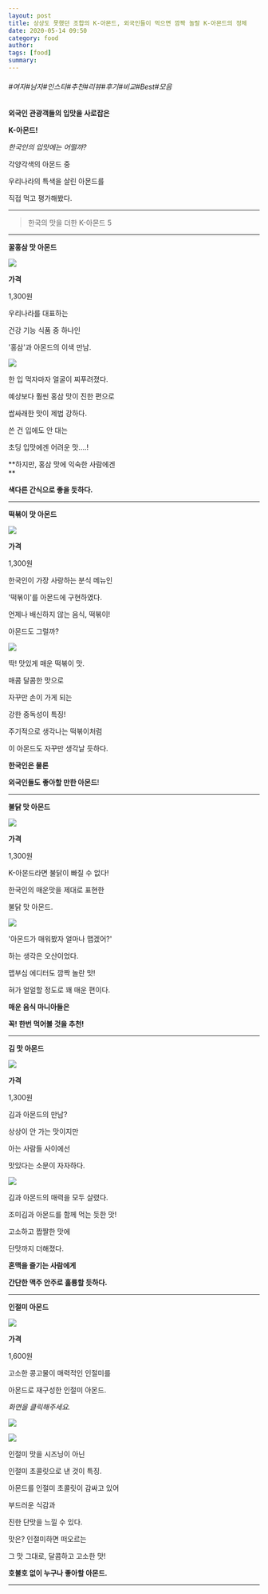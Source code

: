 ```yaml
---
layout: post
title: 상상도 못했던 조합의 K-아몬드, 외국인들이 먹으면 깜짝 놀랄 K-아몬드의 정체
date: 2020-05-14 09:50
category: food
author: 
tags: [food]
summary: 
---
```


###### #여자#남자#인스타#추천#리뷰#후기#비교#Best#모음

**외국인 관광객들의 입맛을 사로잡은**  

**K-아몬드!**

  

_한국인의 입맛에는 어떨까?_

각양각색의 아몬드 중

우리나라의 특색을 살린 아몬드를

직접 먹고 평가해봤다.  

----------

> 한국의 맛을 더한 K-아몬드 5  

----------

**꿀홍삼 맛 아몬드**

![](https://img1.daumcdn.net/thumb/R720x0/?fname=https%3A%2F%2Ft1.daumcdn.net%2Fliveboard%2Fcemmarketing%2F220d9b9d63dd47f98d0564e9ebc7117b.JPG)

**가격**

1,300원  

우리나라를 대표하는

건강 기능 식품 중 하나인

'홍삼'과 아몬드의 이색 만남.

![](https://img1.daumcdn.net/thumb/R720x0/?fname=https%3A%2F%2Ft1.daumcdn.net%2Fliveboard%2Fcemmarketing%2F871793b0073e414ba71a7b5d4f8d68cb.JPG)

한 입 먹자마자 얼굴이 찌푸려졌다.  

  

예상보다 훨씬 홍삼 맛이 진한 편으로

쌉싸래한 맛이 제법 강하다.

  

쓴 건 입에도 안 대는

초딩 입맛에겐 어려운 맛....!

  

**하지만, 홍삼 맛에 익숙한 사람에겐  
**

**색다른 간식으로 좋을 듯하다.**

----------

**떡볶이 맛 아몬드**

![](https://img1.daumcdn.net/thumb/R720x0/?fname=https%3A%2F%2Ft1.daumcdn.net%2Fliveboard%2Fcemmarketing%2Fe26d78dadad648cdb7bd5dce104bf6e3.JPG)

**가격**

1,300원  

한국인이 가장 사랑하는 분식 메뉴인

'떡볶이'를 아몬드에 구현하였다.

  

언제나 배신하지 않는 음식, 떡볶이!

아몬드도 그럴까?

![](https://img1.daumcdn.net/thumb/R720x0/?fname=https%3A%2F%2Ft1.daumcdn.net%2Fliveboard%2Fcemmarketing%2F00fc8ceb1b38407eaa276a72bfae84aa.JPG)

딱! 맛있게 매운 떡볶이 맛.  

  

매콤 달콤한 맛으로

자꾸만 손이 가게 되는  

강한 중독성이 특징!

  

주기적으로 생각나는 떡볶이처럼  

이 아몬드도 자꾸만 생각날 듯하다.

  

**한국인은 물론**

**외국인들도** **좋아할 만한 아몬드**!

----------

**불닭 맛 아몬드**

![](https://img1.daumcdn.net/thumb/R720x0/?fname=https%3A%2F%2Ft1.daumcdn.net%2Fliveboard%2Fcemmarketing%2F48eb4e0ac7c04dbb8f52f495433aab9f.JPG)

**가격**

1,300원  

K-아몬드라면 불닭이 빠질 수 없다!

  

한국인의 매운맛을 제대로 표현한

불닭 맛 아몬드.

![](https://img1.daumcdn.net/thumb/R720x0/?fname=https%3A%2F%2Ft1.daumcdn.net%2Fliveboard%2Fcemmarketing%2F65429373d6ec420cb084f9e7cd1ec0d2.JPG)

'아몬드가 매워봤자 얼마나 맵겠어?'  

하는 생각은 오산이었다.

  

맵부심 에디터도 깜짝 놀란 맛!

  

혀가 얼얼할 정도로 꽤 매운 편이다.

  

**매운 음식 마니아들은**

**꼭! 한번 먹어볼 것을 추천!**

----------

**김 맛 아몬드**

![](https://img1.daumcdn.net/thumb/R720x0/?fname=https%3A%2F%2Ft1.daumcdn.net%2Fliveboard%2Fcemmarketing%2Fbe7d5bbdf59a4cbd90438b00b48e8673.JPG)

**가격**

1,300원  

김과 아몬드의 만남?  

  

상상이 안 가는 맛이지만

아는 사람들 사이에선

맛있다는 소문이 자자하다.

![](https://img1.daumcdn.net/thumb/R720x0/?fname=https%3A%2F%2Ft1.daumcdn.net%2Fliveboard%2Fcemmarketing%2Fc5ac26d944984231ba7e48a78f0320b0.JPG)

김과 아몬드의 매력을 모두 살렸다.

  

조미김과 아몬드를 함께 먹는 듯한 맛!

  

고소하고 짭짤한 맛에

단맛까지 더해졌다.

  

**혼맥을 즐기는 사람에게**

**간단한 맥주 안주로 훌륭할 듯하다.**

----------

**인절미 아몬드**

![](https://img1.daumcdn.net/thumb/R720x0/?fname=https%3A%2F%2Ft1.daumcdn.net%2Fliveboard%2Fcemmarketing%2F6e7708b38b244d3aa61b38cb5ae66f45.JPG)

**가격**

1,600원  

고소한 콩고물이 매력적인 인절미를

아몬드로 재구성한 인절미 아몬드.

_화면을 클릭해주세요._

![](https://img1.daumcdn.net/thumb/S700x400/?scode=1boon&fname=https://t1.daumcdn.net/liveboard/cemmarketing/c5aec1109f4c44788ac426af4d506ab0.JPG)

![](https://img1.daumcdn.net/thumb/S700x400/?scode=1boon&fname=https://t1.daumcdn.net/liveboard/cemmarketing/3536d0854ef7431280ecb12e6f40316a.JPG)

인절미 맛을 시즈닝이 아닌  

인절미 초콜릿으로 낸 것이 특징.

  

아몬드를 인절미 초콜릿이 감싸고 있어

부드러운 식감과

진한 단맛을 느낄 수 있다.

  

맛은? 인절미하면 떠오르는

그 맛 그대로, 달콤하고 고소한 맛!

  

**호불호 없이 누구나 좋아할 아몬드.**

----------